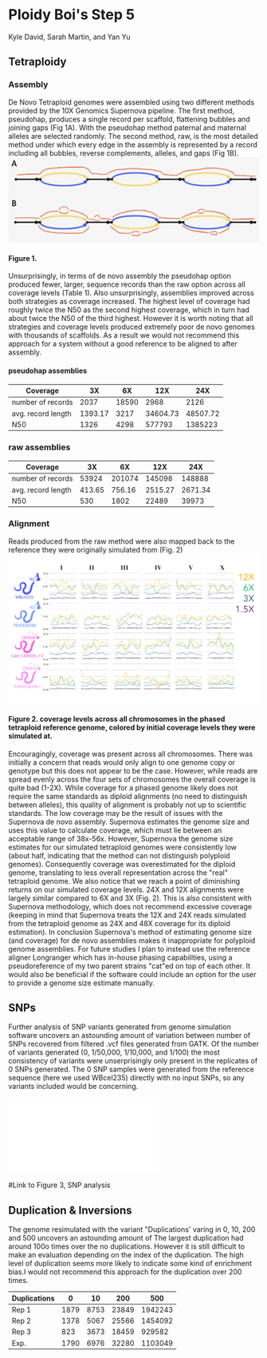 # Ploidy Boi's Step 5

Kyle David, Sarah Martin, and Yan Yu

## Tetraploidy
### Assembly 
De Novo Tetraploid genomes were assembled using two different methods provided by the 10X Genomics Supernova pipeline. The first method, pseudohap, produces a single record per scaffold, flattening bubbles and joining gaps (Fig 1A). With the pseudohap method paternal and maternal alleles are selected randomly. The second method, raw, is the most detailed method under which every edge in the assembly is represented by a record including all bubbles, reverse complements, alleles, and gaps (Fig 1B).     
![Figure 1](figures/step5/Fig1.png)
#### Figure 1.

Unsurprisingly, in terms of de novo assembly the pseudohap option produced fewer, larger, sequence records than the raw option across all coverage levels (Table 1). Also unsurprisingly, assemblies improved across both strategies as coverage increased. The highest level of coverage had roughly twice the N50 as the second highest coverage, which in turn had about twice the N50 of the third highest. However it is worth noting that all strategies and coverage levels produced extremely poor de novo genomes with thousands of scaffolds. As a result we would not recommend this approach for a system without a good reference to be aligned to after assembly.

#### pseudohap assemblies    
 Coverage| 3X  | 6X  | 12X  | 24X 
--- | --- | --- | --- | ---
number of records | 2037 | 18590 | 2968 | 2126  
avg. record length | 1393.17 | 3217| 34604.73 | 48507.72 
N50 | 1326 | 4298 | 577793 | 1385223
### raw assemblies
 Coverage| 3X  | 6X  | 12X  | 24X 
--- | --- | --- | --- | ---
number of records | 53924 | 201074 | 145098 | 148888  
avg. record length | 413.65 | 756.16| 2515.27 | 2671.34
N50 | 530 | 1802 | 22489 | 39973

### Alignment
Reads produced from the raw method were also mapped back to the reference they were originally simulated from (Fig. 2)     
![Figure 2](figures/step5/Fig2.png)   
#### Figure 2. coverage levels across all chromosomes in the phased tetraploid reference genome, colored by initial coverage levels they were simulated at.       

Encouragingly, coverage was present across all chromosomes. There was initially a concern that reads would only align to one genome copy or genotype but this does not appear to be the case. However, while reads are spread evenly across the four sets of chromosomes the overall coverage is quite bad (1-2X). While coverage for a phased genome likely does not require the same standards as diploid alignments (no need to distinguish between alleles), this quality of alignment is probably not up to scientific standards. The low coverage may be the result of issues with the Supernova de novo assembly. Supernova estimates the genome size and uses this value to calculate coverage, which must lie between an acceptable range of 38x-56x. However, Supernova the genome size estimates for our simulated tetraploid genomes were consistently low (about half, indicating that the method can not distinguish polyploid genomes). Consequently coverage was overestimated for the diploid genome, translating to less overall representation across the "real" tetraploid genome. We also notice that we reach a point of diminishing returns on our simulated coverage levels. 24X and 12X alignments were largely similar compared to 6X and 3X (Fig. 2). This is also consistent with Supernova methodology, which does not recommend excessive coverage (keeping in mind that Supernova treats the 12X and 24X reads simulated from the tetraploid genome as 24X and 48X coverage for its diploid estimation).
In conclusion Supernova's method of estimating genome size (and coverage) for de novo assemblies makes it inappropriate for polyploid genome assemblies. For future studies I plan to instead use the reference aligner Longranger which has in-house phasing capabilities, using a pseudoreference of my two parent strains "cat"ed on top of each other. It would also be beneficial if the software could include an option for the user to provide a genome size estimate manually.

## SNPs
Further analysis of SNP variants generated from genome simulation software uncovers an astounding amount of variation between number of SNPs recovered from filtered .vcf files generated from GATK. Of the number of variants generated (0, 1/50,000, 1/10,000, and 1/100) the most consistency of variants were unserprisingly only present in the replicates of 0 SNPs generated. The 0 SNP samples were generated from the reference sequence (here we used WBcel235) directly with no input SNPs, so any variants included would be concerning. 


![Figure 3](figures/group0.pdf)

#Link to Figure 3, SNP analysis

## Duplication & Inversions

The genome resimulated with the variant "Duplications' varing in 0, 10, 200 and 500 uncovers an astounding amount of The largest duplication had around 100o times over the no duplications. However it is still difficult to make an evaluation depending on the index of the duplication. The high level of duplication seems more likely to indicate some kind of enrichment bias.I would not recommend this approach for the duplication over 200 times.

Duplications| 0  | 10  | 200  | 500
--- | --- | --- | --- | ---
Rep 1 | 1879 | 8753 | 23849 | 1942243  
Rep 2 | 1378 | 5067 | 25566 | 1454092
Rep 3 | 823  | 3673 | 18459 | 929582
Exp.  | 1790 | 6976 | 32280 | 1103049

